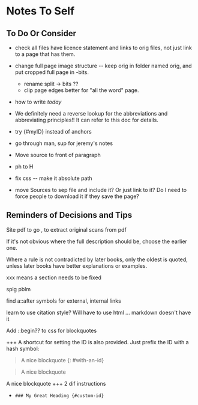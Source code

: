 # Notes To Self

## To Do Or Consider

- check all files have licence statement and links to orig files, not just link to a page that has them.

- change full page image structure -- keep orig in folder named orig, and put cropped full page in -bits.
    - rename split -> bits ??
    - clip page edges better for "all the word" page.

- how to write *today*

- We definitely need a reverse lookup for the abbreviations and abbreviating principles!! It can refer to this doc for details.

- try {#myID} instead of anchors

- go through man, sup for jeremy's notes

- Move source to front of paragraph

- ph to H

- fix css -- make it absolute path

- move Sources to sep file and include it? Or just link to it? Do I need to force people to download it if they save the page?



## Reminders of Decisions and Tips

Site pdf to go , to extract original scans from pdf

If it's not obvious where the full description should be, choose the earlier one.

Where a rule is not contradicted by later books, only the oldest is quoted, unless later books have better explanations or examples.

xxx means a section needs to be fixed

<!-- #codespell:ignore pblm --> splg pblm


find a::after symbols for external, internal links

learn to use citation style? Will have to use html ... markdown doesn't have it

Add ::begin?? to css for blockquotes


+++
A shortcut for setting the ID is also provided. Just prefix the ID with a hash symbol:

> A nice blockquote
{: #with-an-id}
<blockquote id="with-an-id">
  <p>A nice blockquote</p>
</blockquote>

A nice blockquote
+++
2 dif instructions

- ```### My Great Heading {#custom-id}```
